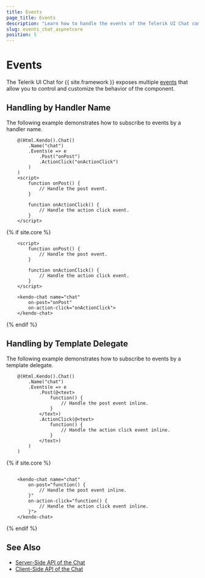 ```yaml
---
title: Events
page_title: Events
description: "Learn how to handle the events of the Telerik UI Chat component for {{ site.framework }}."
slug: events_chat_aspnetcore
position: 5
---
```


# Events

The Telerik UI Chat for {{ site.framework }} exposes multiple [events](/api/kendo.mvc.ui.fluent/chateventbuilder) that allow you to control and customize the behavior of the component.

## Handling by Handler Name

The following example demonstrates how to subscribe to events by a handler name.

```HtmlHelper
    @(Html.Kendo().Chat()
        .Name("chat")
        .Events(e => e
            .Post("onPost")
            .ActionClick("onActionClick")
        )
    )
    <script>
        function onPost() {
            // Handle the post event.
        }

        function onActionClick() {
            // Handle the action click event.
        }
    </script>
```
{% if site.core %}
```TagHelper
    <script>
        function onPost() {
            // Handle the post event.
        }

        function onActionClick() {
            // Handle the action click event.
        }
    </script>

    <kendo-chat name="chat"
        on-post="onPost"
        on-action-click="onActionClick">
    </kendo-chat>
```
{% endif %}

## Handling by Template Delegate

The following example demonstrates how to subscribe to events by a template delegate.

```HtmlHelper
    @(Html.Kendo().Chat()
        .Name("chat")
        .Events(e => e
            .Post(@<text>
                function() {
                    // Handle the post event inline.
                }
            </text>)
            .ActionClick(@<text>
                function() {
                    // Handle the action click event inline.
                }
            </text>)
        )
    )
```
{% if site.core %}
```TagHelper

    <kendo-chat name="chat"
        on-post="function() {
            // Handle the post event inline.
        }"
        on-action-click="function() {
            // Handle the action click event inline.
        }">
    </kendo-chat>
```
{% endif %}

## See Also

* [Server-Side API of the Chat](/api/chat)
* [Client-Side API of the Chat](https://docs.telerik.com/kendo-ui/api/javascript/ui/chat)
